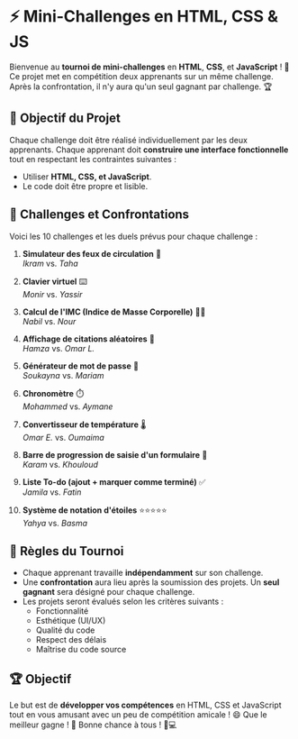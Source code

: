 # ⚡️ Mini-Challenges en HTML, CSS & JS

Bienvenue au **tournoi de mini-challenges** en **HTML**, **CSS**, et **JavaScript** ! 🎉 Ce projet met en compétition deux apprenants sur un même challenge. Après la confrontation, il n'y aura qu'un seul gagnant par challenge. 🏆

## 📝 Objectif du Projet

Chaque challenge doit être réalisé individuellement par les deux apprenants. Chaque apprenant doit **construire une interface fonctionnelle** tout en respectant les contraintes suivantes :
- Utiliser **HTML, CSS, et JavaScript**.
- Le code doit être propre et lisible.

## 🚀 Challenges et Confrontations

Voici les 10 challenges et les duels prévus pour chaque challenge :

1. **Simulateur des feux de circulation** 🚦  
   _Ikram_ vs. _Taha_

2. **Clavier virtuel** ⌨️  
   _Monir_ vs. _Yassir_

3. **Calcul de l'IMC (Indice de Masse Corporelle)** 🧍‍♂  
   _Nabil_ vs. _Nour_

4. **Affichage de citations aléatoires** 📜   
   _Hamza_ vs. _Omar L._

6. **Générateur de mot de passe** 🔐  
   _Soukayna_ vs. _Mariam_

7. **Chronomètre** ⏱️  
   _Mohammed_ vs. _Aymane_

8. **Convertisseur de température** 🌡️  
   _Omar E._ vs. _Oumaima_

9. **Barre de progression de saisie d'un formulaire** 📝   
   _Karam_ vs. _Khouloud_

10. **Liste To-do (ajout + marquer comme terminé)** ✅  
   _Jamila_ vs. _Fatin_

11. **Système de notation d'étoiles** ⭐⭐⭐⭐⭐  
   _Yahya_ vs. _Basma_

## 🌟 Règles du Tournoi

- Chaque apprenant travaille **indépendamment** sur son challenge.
- Une **confrontation** aura lieu après la soumission des projets. Un **seul gagnant** sera désigné pour chaque challenge.
- Les projets seront évalués selon les critères suivants :
  - Fonctionnalité
  - Esthétique (UI/UX)
  - Qualité du code
  - Respect des délais
  - Maîtrise du code source

## 🏆 Objectif

Le but est de **développer vos compétences** en HTML, CSS et JavaScript tout en vous amusant avec un peu de compétition amicale ! 😄 Que le meilleur gagne ! 🎉
Bonne chance à tous ! 💪💻

